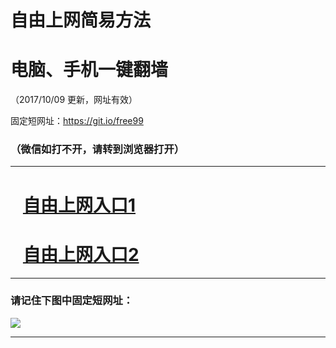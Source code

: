 ﻿# 自由上网简易方法

# 电脑、手机一键翻墙

（2017/10/09 更新，网址有效）

固定短网址：https://git.io/free99

### （微信如打不开，请转到浏览器打开）


***





# &nbsp;&nbsp; <a href="http://ft334732045.fwq-tz-1001.info/fwqtz01.html?t=10090017573 " target="_blank">自由上网入口1</a>
# &nbsp;&nbsp; <a href="http://ft1278214767.fwq-tz-1002.info/fwqtz02.html?t=10090015749 " target="_blank">自由上网入口2</a>
***

### 请记住下图中固定短网址：

<img src="https://s3-us-west-2.amazonaws.com/fwq-1001/yjfq-20170905okok.png" /> 


***

